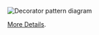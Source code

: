 ![Decorator pattern diagram](https://refactoring.guru/images/patterns/diagrams/decorator/structure.png)

[More Details](https://refactoring.guru/uk/design-patterns/decorator).
